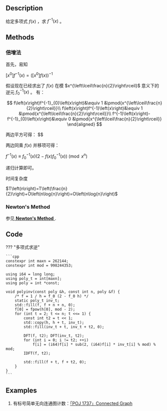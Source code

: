 ## Description

给定多项式 $f\left(x\right)$ ，求 $f^{-1}\left(x\right)$ 。

## Methods

### 倍增法

首先，易知

 $\left[x^{0}\right]f^{-1}\left(x\right)=\left(\left[x^{0}\right]f\left(x\right)\right)^{-1}$ 

假设现在已经求出了 $f\left(x\right)$ 在模 $x^{\left\lceil\frac{n}{2}\right\rceil}$ 意义下的逆元 $f^{-1}_{0}\left(x\right)$ 。
有：

$$
	f\left(x\right)f^{-1}_{0}\left(x\right)&\equiv 1 &\pmod{x^{\left\lceil\frac{n}{2}\right\rceil}}\\
	f\left(x\right)f^{-1}\left(x\right)&\equiv 1 &\pmod{x^{\left\lceil\frac{n}{2}\right\rceil}}\\
	f^{-1}\left(x\right)-f^{-1}_{0}\left(x\right)&\equiv 0 &\pmod{x^{\left\lceil\frac{n}{2}\right\rceil}}
\end{aligned} $$

两边平方可得：
$$

两边同乘 $f\left(x\right)$ 并移项可得：

 $f^{-1}\left(x\right)\equiv f^{-1}_{0}\left(x\right)\left(2-f\left(x\right)f^{-1}_{0}\left(x\right)\right) \pmod{x^{n}}$ 

递归计算即可。

时间复杂度

 $T\left(n\right)=T\left(\frac{n}{2}\right)+O\left(n\log{n}\right)=O\left(n\log{n}\right)$ 

### Newton's Method

参见[ **Newton's Method** ](/math/poly/newton/#newtons-method).

## Code

??? "多项式求逆"

    ```cpp
    constexpr int maxn = 262144;
    constexpr int mod = 998244353;

    using i64 = long long;
    using poly_t = int[maxn];
    using poly = int *const;

    void polyinv(const poly &h, const int n, poly &f) {
    	/* f = 1 / h = f_0 (2 - f_0 h) */
    	static poly_t inv_t;
    	std::fill(f, f + n + n, 0);
    	f[0] = fpow(h[0], mod - 2);
    	for (int t = 2; t <= n; t <<= 1) {
    		const int t2 = t << 1;
    		std::copy(h, h + t, inv_t);
    		std::fill(inv_t + t, inv_t + t2, 0);

    		DFT(f, t2); DFT(inv_t, t2);
    		for (int i = 0; i != t2; ++i)
    			f[i] = (i64)f[i] * sub(2, (i64)f[i] * inv_t[i] % mod) % mod;
    		IDFT(f, t2);

    		std::fill(f + t, f + t2, 0);
    	}
    }
    ```

## Examples

1.  有标号简单无向连通图计数：[「POJ 1737」Connected Graph](http://poj.org/problem?id=1737)
